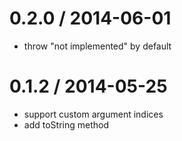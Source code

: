 
0.2.0 / 2014-06-01
==================

 * throw "not implemented" by default

0.1.2 / 2014-05-25
==================

 * support custom argument indices
 * add toString method
